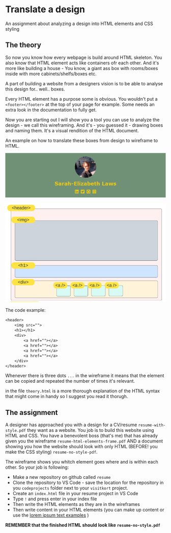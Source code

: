 # Translate a design
An assignment about analyzing a design into HTML elements and CSS styling

## The theory
So now you know how every webpage is build around HTML skeleton. You also know that HTML element acts like containers ofr each other. And it's more like building a house - You know, a giant ass box with rooms/boxes inside with more cabinets/shelfs/boxes etc. 

A part of building a website from a designers vision is to be able to analyse this design for.. well.. boxes. 

Every HTML element has a purpose some is obvious. You wouldn't put a `<footer></footer>` at the top of your page for example. Some needs an extra look in the documentation to fully get. 

Now you are starting out I will show you a tool you can use to analyze the design - we call this wireframing. And it's - you guessed it - drawing boxes and naming them. It's a visual rendition of the HTML document. 

An example on how to translate these boxes from design to wireframe to HTML.

![The design example](design-example.png)

![The wireframe example](frame-example.png)

The code example: 
```
<header>
    <img src="">
    <h1></h1>
    <div>
        <a href=""></a>
        <a href=""></a>
        <a href=""></a>
        <a href=""></a>
    </div>
</header>

```
Whenever there is three dots `...` in the wireframe it means that the element can be copied and repeated the number of times it's relevant.

in the file `theory.html` is a more thorough explanation of the HTML syntax that might come in handy so I suggest you read it thorugh. 

## The assignment
A designer has approached you with a design for a CV/resume `resume-with-style.pdf` they want as a website. You job is to build this website using HTML and CSS. You have a benevolent boss (that's me) that has already given you the wireframe `resume-html-elements-frame.pdf` AND a document showing you how the website should look with only HTML (BEFORE! you make the CSS styling) `resume-no-style-pdf`.

The wireframe shows you whitch element goes where and is within each other. So your job is following:

* Make a new repository on github called `resume`
* Clone the repository to VS Code - save the location for the repository in you `codeprojects` folder next to your `visitkort` project.
* Create an `index.html` file in your resume project in VS Code
* Type `!` and press enter in your index file
* Then write the HTML elements as they are in the wireframes 
* Then write content in your HTML elements (you can make up content or use the [lorem ipsum text examples](https://www.lipsum.com/) )


**REMEMBER that the finished HTML should look like `resume-no-style.pdf`**




